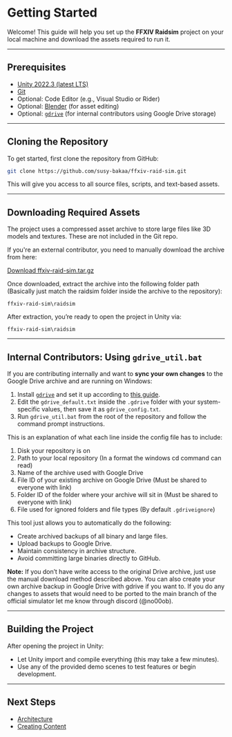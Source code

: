 # Getting Started

Welcome! This guide will help you set up the **FFXIV Raidsim** project on your local machine and download the assets required to run it.

---

## Prerequisites

- [Unity 2022.3 (latest LTS)](https://unity.com/releases/editor/whats-new/2022.3)
- [Git](https://git-scm.com/)
- Optional: Code Editor (e.g., Visual Studio or Rider)
- Optional: [Blender](https://www.blender.org/) (for asset editing)
- Optional: [`gdrive`](https://github.com/prasmussen/gdrive) (for internal contributors using Google Drive storage)

---

## Cloning the Repository

To get started, first clone the repository from GitHub:

```bash
git clone https://github.com/susy-bakaa/ffxiv-raid-sim.git
```

This will give you access to all source files, scripts, and text-based assets.

---

## Downloading Required Assets

The project uses a compressed asset archive to store large files like 3D models and textures. These are not included in the Git repo.

If you're an external contributor, you need to manually download the archive from here:

[Download ffxiv-raid-sim.tar.gz](https://drive.google.com/file/d/1ybYaJ8LGnHwY5jeCv1Zr6B5fT7FHL51i/view?usp=drive_link)

Once downloaded, extract the archive into the following folder path (Basically just match the raidsim folder inside the archive to the repository):

```plaintext
ffxiv-raid-sim\raidsim
```

After extraction, you’re ready to open the project in Unity via:

```plaintext
ffxiv-raid-sim\raidsim
```

---

## Internal Contributors: Using `gdrive_util.bat`

If you are contributing internally and want to **sync your own changes** to the Google Drive archive and are running on Windows:

1. Install [`gdrive`](https://github.com/prasmussen/gdrive) and set it up according to [this guide](https://medium.com/machine-learning-intuition/tutorial-storing-large-a-i-models-with-gdrive-don-t-use-git-lfs-a1aaccdc5b26).
2. Edit the `gdrive_default.txt` inside the `.gdrive` folder with your system-specific values, then save it as `gdrive_config.txt`.
3. Run `gdrive_util.bat` from the root of the repository and follow the command prompt instructions.

This is an explanation of what each line inside the config file has to include:

1. Disk your repository is on
2. Path to your local repository (In a format the windows cd command can read)
3. Name of the archive used with Google Drive
4. File ID of your existing archive on Google Drive (Must be shared to everyone with link)
5. Folder ID of the folder where your archive will sit in (Must be shared to everyone with link)
6. File used for ignored folders and file types (By default `.gdriveignore`)

This tool just allows you to automatically do the following:

- Create archived backups of all binary and large files.
- Upload backups to Google Drive.
- Maintain consistency in archive structure.
- Avoid committing large binaries directly to GitHub.

**Note:** If you don’t have write access to the original Drive archive, just use the manual download method described above. You can also create your own archive backup in Google Drive with gdrive if you want to. If you do any changes to assets that would need to be ported to the main branch of the official simulator let me know through discord (@no00ob).

---

## Building the Project

After opening the project in Unity:

- Let Unity import and compile everything (this may take a few minutes).
- Use any of the provided demo scenes to test features or begin development.

---

## Next Steps

- [Architecture](architecture.md)
- [Creating Content](creating-content/adding-scriptable-objects.md)
